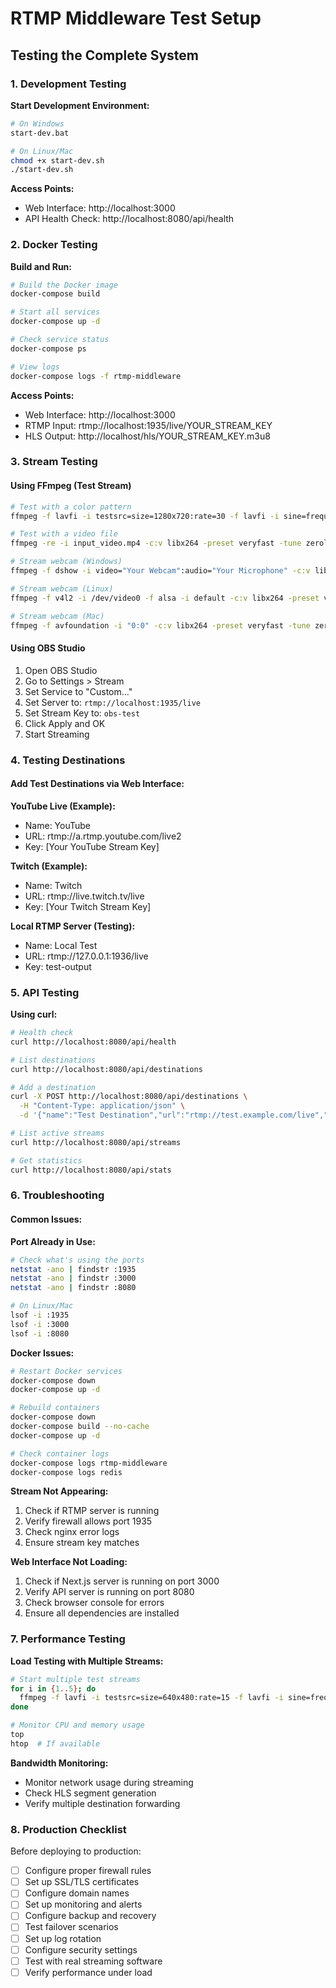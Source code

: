 # RTMP Middleware Test Setup

## Testing the Complete System

### 1. Development Testing

**Start Development Environment:**

```bash
# On Windows
start-dev.bat

# On Linux/Mac
chmod +x start-dev.sh
./start-dev.sh
```

**Access Points:**

- Web Interface: http://localhost:3000
- API Health Check: http://localhost:8080/api/health

### 2. Docker Testing

**Build and Run:**

```bash
# Build the Docker image
docker-compose build

# Start all services
docker-compose up -d

# Check service status
docker-compose ps

# View logs
docker-compose logs -f rtmp-middleware
```

**Access Points:**

- Web Interface: http://localhost:3000
- RTMP Input: rtmp://localhost:1935/live/YOUR_STREAM_KEY
- HLS Output: http://localhost/hls/YOUR_STREAM_KEY.m3u8

### 3. Stream Testing

#### Using FFmpeg (Test Stream)

```bash
# Test with a color pattern
ffmpeg -f lavfi -i testsrc=size=1280x720:rate=30 -f lavfi -i sine=frequency=1000:sample_rate=44100 -c:v libx264 -preset veryfast -tune zerolatency -c:a aac -f flv rtmp://localhost:1935/live/test

# Test with a video file
ffmpeg -re -i input_video.mp4 -c:v libx264 -preset veryfast -tune zerolatency -c:a aac -f flv rtmp://localhost:1935/live/testvideo

# Stream webcam (Windows)
ffmpeg -f dshow -i video="Your Webcam":audio="Your Microphone" -c:v libx264 -preset veryfast -tune zerolatency -c:a aac -f flv rtmp://localhost:1935/live/webcam

# Stream webcam (Linux)
ffmpeg -f v4l2 -i /dev/video0 -f alsa -i default -c:v libx264 -preset veryfast -tune zerolatency -c:a aac -f flv rtmp://localhost:1935/live/webcam

# Stream webcam (Mac)
ffmpeg -f avfoundation -i "0:0" -c:v libx264 -preset veryfast -tune zerolatency -c:a aac -f flv rtmp://localhost:1935/live/webcam
```

#### Using OBS Studio

1. Open OBS Studio
2. Go to Settings > Stream
3. Set Service to "Custom..."
4. Set Server to: `rtmp://localhost:1935/live`
5. Set Stream Key to: `obs-test`
6. Click Apply and OK
7. Start Streaming

### 4. Testing Destinations

#### Add Test Destinations via Web Interface:

**YouTube Live (Example):**

- Name: YouTube
- URL: rtmp://a.rtmp.youtube.com/live2
- Key: [Your YouTube Stream Key]

**Twitch (Example):**

- Name: Twitch
- URL: rtmp://live.twitch.tv/live
- Key: [Your Twitch Stream Key]

**Local RTMP Server (Testing):**

- Name: Local Test
- URL: rtmp://127.0.0.1:1936/live
- Key: test-output

### 5. API Testing

**Using curl:**

```bash
# Health check
curl http://localhost:8080/api/health

# List destinations
curl http://localhost:8080/api/destinations

# Add a destination
curl -X POST http://localhost:8080/api/destinations \
  -H "Content-Type: application/json" \
  -d '{"name":"Test Destination","url":"rtmp://test.example.com/live","key":"testkey","enabled":true}'

# List active streams
curl http://localhost:8080/api/streams

# Get statistics
curl http://localhost:8080/api/stats
```

### 6. Troubleshooting

#### Common Issues:

**Port Already in Use:**

```bash
# Check what's using the ports
netstat -ano | findstr :1935
netstat -ano | findstr :3000
netstat -ano | findstr :8080

# On Linux/Mac
lsof -i :1935
lsof -i :3000
lsof -i :8080
```

**Docker Issues:**

```bash
# Restart Docker services
docker-compose down
docker-compose up -d

# Rebuild containers
docker-compose down
docker-compose build --no-cache
docker-compose up -d

# Check container logs
docker-compose logs rtmp-middleware
docker-compose logs redis
```

**Stream Not Appearing:**

1. Check if RTMP server is running
2. Verify firewall allows port 1935
3. Check nginx error logs
4. Ensure stream key matches

**Web Interface Not Loading:**

1. Check if Next.js server is running on port 3000
2. Verify API server is running on port 8080
3. Check browser console for errors
4. Ensure all dependencies are installed

### 7. Performance Testing

**Load Testing with Multiple Streams:**

```bash
# Start multiple test streams
for i in {1..5}; do
  ffmpeg -f lavfi -i testsrc=size=640x480:rate=15 -f lavfi -i sine=frequency=$((1000 + i*100)):sample_rate=44100 -c:v libx264 -preset ultrafast -tune zerolatency -c:a aac -f flv rtmp://localhost:1935/live/stream$i &
done

# Monitor CPU and memory usage
top
htop  # If available
```

**Bandwidth Monitoring:**

- Monitor network usage during streaming
- Check HLS segment generation
- Verify multiple destination forwarding

### 8. Production Checklist

Before deploying to production:

- [ ] Configure proper firewall rules
- [ ] Set up SSL/TLS certificates
- [ ] Configure domain names
- [ ] Set up monitoring and alerts
- [ ] Configure backup and recovery
- [ ] Test failover scenarios
- [ ] Set up log rotation
- [ ] Configure security settings
- [ ] Test with real streaming software
- [ ] Verify performance under load
